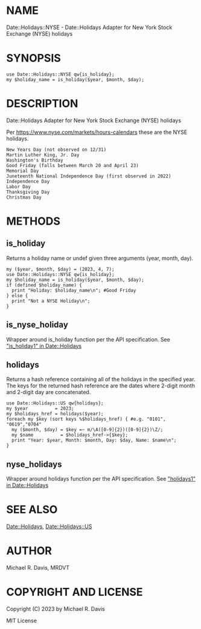 # NAME

Date::Holidays::NYSE - Date::Holidays Adapter for New York Stock Exchange (NYSE) holidays

# SYNOPSIS

    use Date::Holidays::NYSE qw{is_holiday};
    my $holiday_name = is_holiday($year, $month, $day);

# DESCRIPTION

Date::Holidays Adapter for New York Stock Exchange (NYSE) holidays

Per https://www.nyse.com/markets/hours-calendars these are the NYSE holidays.

    New Years Day (not observed on 12/31)
    Martin Luther King, Jr. Day
    Washington's Birthday
    Good Friday (falls between March 20 and April 23)
    Memorial Day
    Juneteenth National Independence Day (first observed in 2022)
    Independence Day
    Labor Day
    Thanksgiving Day
    Christmas Day

# METHODS

## is\_holiday

Returns a holiday name or undef given three arguments (year, month, day).

    my ($year, $month, $day) = (2023, 4, 7);
    use Date::Holidays::NYSE qw{is_holiday};
    my $holiday_name = is_holiday($year, $month, $day);
    if (defined $holiday_name) {
      print "Holiday: $holiday_name\n"; #Good Friday
    } else {
      print "Not a NYSE Holiday\n";
    }

## is\_nyse\_holiday

Wrapper around is\_holiday function per the API specification. See ["is\_holiday1" in Date::Holidays](https://metacpan.org/pod/Date::Holidays#is_holiday1)

## holidays

Returns a hash reference containing all of the holidays in the specified year. The keys for the returned hash reference are the dates where 2-digit month and 2-digit day are concatenated.

    use Date::Holidays::US qw{holidays};
    my $year          = 2023;
    my $holidays_href = holidays($year);
    foreach my $key (sort keys %$holidays_href) { #e.g. "0101", "0619","0704"
      my ($month, $day) = $key =~ m/\A([0-9]{2})([0-9]{2})\Z/;
      my $name          = $holidays_href->{$key};
      print "Year: $year, Month: $month, Day: $day, Name: $name\n";
    }

## nyse\_holidays

Wrapper around holidays function per the API specification. See ["holidays1" in Date::Holidays](https://metacpan.org/pod/Date::Holidays#holidays1)

# SEE ALSO

[Date::Holidays](https://metacpan.org/pod/Date::Holidays), [Date::Holidays::US](https://metacpan.org/pod/Date::Holidays::US)

# AUTHOR

Michael R. Davis, MRDVT

# COPYRIGHT AND LICENSE

Copyright (C) 2023 by Michael R. Davis

MIT License
